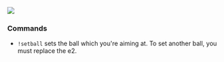 ![](http://i.imgur.com/PXGMlNd.jpg)


### Commands
- `!setball` sets the ball which you're aiming at. To set another ball, you must replace the e2.
